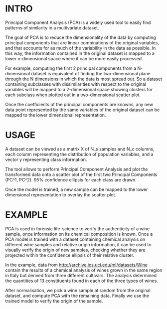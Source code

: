 # INTRO

Principal Component Analysis (PCA) is a widely used tool to easily find
patterns of similarity in a multivariate dataset.

The goal of PCA is to reduce the dimensionality of the data by computing principal
components that are linear combinations of the original variables, and that accounts
for as much of the variability in the data as possible.
In this way, the information contained in the original dataset is mapped to a
lower n-dimensional space where it can be more easily processed.

For example, computing the first 2 principal components from a N-dimensional
dataset is equivalent of finding the two-dimensional plane through the N dimensions
in which the data is most spread out.
So a dataset containing subclasses with dissimilarities with respect to the original
variables will be mapped to a 2-dimensional space showing clusters for each subclass
when plotted out in a two-dimensional scatter plot.

Once the coefficients of the principal components are knowns, any new data point
represented by the same variables of the original dataset can be mapped to the
lower dimensional representation.

# USAGE

A dataset can be viewed as a matrix X of N_s samples and N_c columns, each column
representing the distribution of population variables, and a vector y representing
class information.

The tool allows to perform Principal Component Analysis and plot the transformed
data onto a scatter plot of the first two Principal Components (PC^1, PC^2). 95%
confidence ellipsis for each class are drawn.

Once the model is trained, a new sample can be mapped to the lower dimensional
representation to overlay the scatter plot.

# EXAMPLE

PCA is used in forensic life-science to verify the authenticity of a wine sample,
once information on its chemical composition is known.
Once a PCA model is trained with a dataset containing chemical analysis on
different wine samples and relative origin information, it can be used to
visually verify the origin of new samples, checking whether they are projected
within the confidence ellipsis of their relative cluster.

In the example, data from http://archive.ics.uci.edu/ml/datasets/Wine contain
the results of a chemical analysis of wines grown
in the same region in Italy but derived from three different cultivars.
The analysis determined the quantities of 13 constituents found in each of the
three types of wines.

After normalisation, we pick a wine sample at random from the original dataset,
and compute PCA with the remaining data.
Finally we use the trained model to verify the origin of the sample.
